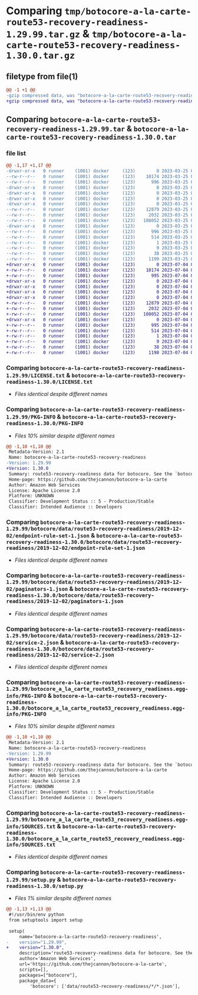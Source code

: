 # Comparing `tmp/botocore-a-la-carte-route53-recovery-readiness-1.29.99.tar.gz` & `tmp/botocore-a-la-carte-route53-recovery-readiness-1.30.0.tar.gz`

## filetype from file(1)

```diff
@@ -1 +1 @@
-gzip compressed data, was "botocore-a-la-carte-route53-recovery-readiness-1.29.99.tar", last modified: Sat Mar 25 01:23:07 2023, max compression
+gzip compressed data, was "botocore-a-la-carte-route53-recovery-readiness-1.30.0.tar", last modified: Tue Jul  4 01:45:00 2023, max compression
```

## Comparing `botocore-a-la-carte-route53-recovery-readiness-1.29.99.tar` & `botocore-a-la-carte-route53-recovery-readiness-1.30.0.tar`

### file list

```diff
@@ -1,17 +1,17 @@
-drwxr-xr-x   0 runner    (1001) docker     (123)        0 2023-03-25 01:23:07.709023 botocore-a-la-carte-route53-recovery-readiness-1.29.99/
--rw-r--r--   0 runner    (1001) docker     (123)    10174 2023-03-25 01:23:07.000000 botocore-a-la-carte-route53-recovery-readiness-1.29.99/LICENSE.txt
--rw-r--r--   0 runner    (1001) docker     (123)      996 2023-03-25 01:23:07.709023 botocore-a-la-carte-route53-recovery-readiness-1.29.99/PKG-INFO
-drwxr-xr-x   0 runner    (1001) docker     (123)        0 2023-03-25 01:23:07.709023 botocore-a-la-carte-route53-recovery-readiness-1.29.99/botocore/
-drwxr-xr-x   0 runner    (1001) docker     (123)        0 2023-03-25 01:23:07.709023 botocore-a-la-carte-route53-recovery-readiness-1.29.99/botocore/data/
-drwxr-xr-x   0 runner    (1001) docker     (123)        0 2023-03-25 01:23:07.709023 botocore-a-la-carte-route53-recovery-readiness-1.29.99/botocore/data/route53-recovery-readiness/
-drwxr-xr-x   0 runner    (1001) docker     (123)        0 2023-03-25 01:23:07.709023 botocore-a-la-carte-route53-recovery-readiness-1.29.99/botocore/data/route53-recovery-readiness/2019-12-02/
--rw-r--r--   0 runner    (1001) docker     (123)    12879 2023-03-25 01:22:12.000000 botocore-a-la-carte-route53-recovery-readiness-1.29.99/botocore/data/route53-recovery-readiness/2019-12-02/endpoint-rule-set-1.json
--rw-r--r--   0 runner    (1001) docker     (123)     2032 2023-03-25 01:22:12.000000 botocore-a-la-carte-route53-recovery-readiness-1.29.99/botocore/data/route53-recovery-readiness/2019-12-02/paginators-1.json
--rw-r--r--   0 runner    (1001) docker     (123)   108052 2023-03-25 01:22:12.000000 botocore-a-la-carte-route53-recovery-readiness-1.29.99/botocore/data/route53-recovery-readiness/2019-12-02/service-2.json
-drwxr-xr-x   0 runner    (1001) docker     (123)        0 2023-03-25 01:23:07.709023 botocore-a-la-carte-route53-recovery-readiness-1.29.99/botocore_a_la_carte_route53_recovery_readiness.egg-info/
--rw-r--r--   0 runner    (1001) docker     (123)      996 2023-03-25 01:23:07.000000 botocore-a-la-carte-route53-recovery-readiness-1.29.99/botocore_a_la_carte_route53_recovery_readiness.egg-info/PKG-INFO
--rw-r--r--   0 runner    (1001) docker     (123)      514 2023-03-25 01:23:07.000000 botocore-a-la-carte-route53-recovery-readiness-1.29.99/botocore_a_la_carte_route53_recovery_readiness.egg-info/SOURCES.txt
--rw-r--r--   0 runner    (1001) docker     (123)        1 2023-03-25 01:23:07.000000 botocore-a-la-carte-route53-recovery-readiness-1.29.99/botocore_a_la_carte_route53_recovery_readiness.egg-info/dependency_links.txt
--rw-r--r--   0 runner    (1001) docker     (123)        9 2023-03-25 01:23:07.000000 botocore-a-la-carte-route53-recovery-readiness-1.29.99/botocore_a_la_carte_route53_recovery_readiness.egg-info/top_level.txt
--rw-r--r--   0 runner    (1001) docker     (123)       38 2023-03-25 01:23:07.709023 botocore-a-la-carte-route53-recovery-readiness-1.29.99/setup.cfg
--rw-r--r--   0 runner    (1001) docker     (123)     1199 2023-03-25 01:23:07.000000 botocore-a-la-carte-route53-recovery-readiness-1.29.99/setup.py
+drwxr-xr-x   0 runner    (1001) docker     (123)        0 2023-07-04 01:45:00.166829 botocore-a-la-carte-route53-recovery-readiness-1.30.0/
+-rw-r--r--   0 runner    (1001) docker     (123)    10174 2023-07-04 01:44:59.000000 botocore-a-la-carte-route53-recovery-readiness-1.30.0/LICENSE.txt
+-rw-r--r--   0 runner    (1001) docker     (123)      995 2023-07-04 01:45:00.166829 botocore-a-la-carte-route53-recovery-readiness-1.30.0/PKG-INFO
+drwxr-xr-x   0 runner    (1001) docker     (123)        0 2023-07-04 01:45:00.162829 botocore-a-la-carte-route53-recovery-readiness-1.30.0/botocore/
+drwxr-xr-x   0 runner    (1001) docker     (123)        0 2023-07-04 01:45:00.162829 botocore-a-la-carte-route53-recovery-readiness-1.30.0/botocore/data/
+drwxr-xr-x   0 runner    (1001) docker     (123)        0 2023-07-04 01:45:00.162829 botocore-a-la-carte-route53-recovery-readiness-1.30.0/botocore/data/route53-recovery-readiness/
+drwxr-xr-x   0 runner    (1001) docker     (123)        0 2023-07-04 01:45:00.162829 botocore-a-la-carte-route53-recovery-readiness-1.30.0/botocore/data/route53-recovery-readiness/2019-12-02/
+-rw-r--r--   0 runner    (1001) docker     (123)    12879 2023-07-04 01:44:02.000000 botocore-a-la-carte-route53-recovery-readiness-1.30.0/botocore/data/route53-recovery-readiness/2019-12-02/endpoint-rule-set-1.json
+-rw-r--r--   0 runner    (1001) docker     (123)     2032 2023-07-04 01:44:02.000000 botocore-a-la-carte-route53-recovery-readiness-1.30.0/botocore/data/route53-recovery-readiness/2019-12-02/paginators-1.json
+-rw-r--r--   0 runner    (1001) docker     (123)   108052 2023-07-04 01:44:02.000000 botocore-a-la-carte-route53-recovery-readiness-1.30.0/botocore/data/route53-recovery-readiness/2019-12-02/service-2.json
+drwxr-xr-x   0 runner    (1001) docker     (123)        0 2023-07-04 01:45:00.166829 botocore-a-la-carte-route53-recovery-readiness-1.30.0/botocore_a_la_carte_route53_recovery_readiness.egg-info/
+-rw-r--r--   0 runner    (1001) docker     (123)      995 2023-07-04 01:45:00.000000 botocore-a-la-carte-route53-recovery-readiness-1.30.0/botocore_a_la_carte_route53_recovery_readiness.egg-info/PKG-INFO
+-rw-r--r--   0 runner    (1001) docker     (123)      514 2023-07-04 01:45:00.000000 botocore-a-la-carte-route53-recovery-readiness-1.30.0/botocore_a_la_carte_route53_recovery_readiness.egg-info/SOURCES.txt
+-rw-r--r--   0 runner    (1001) docker     (123)        1 2023-07-04 01:45:00.000000 botocore-a-la-carte-route53-recovery-readiness-1.30.0/botocore_a_la_carte_route53_recovery_readiness.egg-info/dependency_links.txt
+-rw-r--r--   0 runner    (1001) docker     (123)        9 2023-07-04 01:45:00.000000 botocore-a-la-carte-route53-recovery-readiness-1.30.0/botocore_a_la_carte_route53_recovery_readiness.egg-info/top_level.txt
+-rw-r--r--   0 runner    (1001) docker     (123)       38 2023-07-04 01:45:00.166829 botocore-a-la-carte-route53-recovery-readiness-1.30.0/setup.cfg
+-rw-r--r--   0 runner    (1001) docker     (123)     1198 2023-07-04 01:44:59.000000 botocore-a-la-carte-route53-recovery-readiness-1.30.0/setup.py
```

### Comparing `botocore-a-la-carte-route53-recovery-readiness-1.29.99/LICENSE.txt` & `botocore-a-la-carte-route53-recovery-readiness-1.30.0/LICENSE.txt`

 * *Files identical despite different names*

### Comparing `botocore-a-la-carte-route53-recovery-readiness-1.29.99/PKG-INFO` & `botocore-a-la-carte-route53-recovery-readiness-1.30.0/PKG-INFO`

 * *Files 10% similar despite different names*

```diff
@@ -1,10 +1,10 @@
 Metadata-Version: 2.1
 Name: botocore-a-la-carte-route53-recovery-readiness
-Version: 1.29.99
+Version: 1.30.0
 Summary: route53-recovery-readiness data for botocore. See the `botocore-a-la-carte` package for more info.
 Home-page: https://github.com/thejcannon/botocore-a-la-carte
 Author: Amazon Web Services
 License: Apache License 2.0
 Platform: UNKNOWN
 Classifier: Development Status :: 5 - Production/Stable
 Classifier: Intended Audience :: Developers
```

### Comparing `botocore-a-la-carte-route53-recovery-readiness-1.29.99/botocore/data/route53-recovery-readiness/2019-12-02/endpoint-rule-set-1.json` & `botocore-a-la-carte-route53-recovery-readiness-1.30.0/botocore/data/route53-recovery-readiness/2019-12-02/endpoint-rule-set-1.json`

 * *Files identical despite different names*

### Comparing `botocore-a-la-carte-route53-recovery-readiness-1.29.99/botocore/data/route53-recovery-readiness/2019-12-02/paginators-1.json` & `botocore-a-la-carte-route53-recovery-readiness-1.30.0/botocore/data/route53-recovery-readiness/2019-12-02/paginators-1.json`

 * *Files identical despite different names*

### Comparing `botocore-a-la-carte-route53-recovery-readiness-1.29.99/botocore/data/route53-recovery-readiness/2019-12-02/service-2.json` & `botocore-a-la-carte-route53-recovery-readiness-1.30.0/botocore/data/route53-recovery-readiness/2019-12-02/service-2.json`

 * *Files identical despite different names*

### Comparing `botocore-a-la-carte-route53-recovery-readiness-1.29.99/botocore_a_la_carte_route53_recovery_readiness.egg-info/PKG-INFO` & `botocore-a-la-carte-route53-recovery-readiness-1.30.0/botocore_a_la_carte_route53_recovery_readiness.egg-info/PKG-INFO`

 * *Files 10% similar despite different names*

```diff
@@ -1,10 +1,10 @@
 Metadata-Version: 2.1
 Name: botocore-a-la-carte-route53-recovery-readiness
-Version: 1.29.99
+Version: 1.30.0
 Summary: route53-recovery-readiness data for botocore. See the `botocore-a-la-carte` package for more info.
 Home-page: https://github.com/thejcannon/botocore-a-la-carte
 Author: Amazon Web Services
 License: Apache License 2.0
 Platform: UNKNOWN
 Classifier: Development Status :: 5 - Production/Stable
 Classifier: Intended Audience :: Developers
```

### Comparing `botocore-a-la-carte-route53-recovery-readiness-1.29.99/botocore_a_la_carte_route53_recovery_readiness.egg-info/SOURCES.txt` & `botocore-a-la-carte-route53-recovery-readiness-1.30.0/botocore_a_la_carte_route53_recovery_readiness.egg-info/SOURCES.txt`

 * *Files identical despite different names*

### Comparing `botocore-a-la-carte-route53-recovery-readiness-1.29.99/setup.py` & `botocore-a-la-carte-route53-recovery-readiness-1.30.0/setup.py`

 * *Files 1% similar despite different names*

```diff
@@ -1,13 +1,13 @@
 #!/usr/bin/env python
 from setuptools import setup
 
 setup(
     name='botocore-a-la-carte-route53-recovery-readiness',
-    version="1.29.99",
+    version="1.30.0",
     description='route53-recovery-readiness data for botocore. See the `botocore-a-la-carte` package for more info.',
     author='Amazon Web Services',
     url='https://github.com/thejcannon/botocore-a-la-carte',
     scripts=[],
     packages=["botocore"],
     package_data={
         'botocore': ['data/route53-recovery-readiness/*/*.json'],
```

